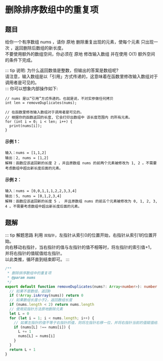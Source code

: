# 删除排序数组中的重复项

## 题目
给你一个有序数组 nums ，请你 原地 删除重复出现的元素，使每个元素 只出现一次 ，返回删除后数组的新长度。<br>
不要使用额外的数组空间，你必须在 原地 修改输入数组 并在使用 O(1) 额外空间的条件下完成。

::: tip 说明:
为什么返回数值是整数，但输出的答案是数组呢?<br>
请注意，输入数组是以「引用」方式传递的，这意味着在函数里修改输入数组对于调用者是可见的。<br>
:::
你可以想象内部操作如下:
```
// nums 是以“引用”方式传递的。也就是说，不对实参做任何拷贝
int len = removeDuplicates(nums);

// 在函数里修改输入数组对于调用者是可见的。
// 根据你的函数返回的长度, 它会打印出数组中 该长度范围内 的所有元素。
for (int i = 0; i < len; i++) {
  print(nums[i]);
}
```

#### 示例 1：
```
输入：nums = [1,1,2]
输出：2, nums = [1,2]
解释：函数应该返回新的长度 2 ，并且原数组 nums 的前两个元素被修改为 1, 2 。不需要考虑数组中超出新长度后面的元素。
```

#### 示例 2：
```
输入：nums = [0,0,1,1,1,2,2,3,3,4]
输出：5, nums = [0,1,2,3,4]
解释：函数应该返回新的长度 5 ， 并且原数组 nums 的前五个元素被修改为 0, 1, 2, 3, 4 。不需要考虑数组中超出新长度后面的元素。
```

## 题解
::: tip 解题思路
利用 `双指针`，左指针从索引0的位置开始，右指针从索引1的位置开始。<br>
向右移动右指针，当右指针的值与左指针的值不相等时，将左指针的索引值+1，并将右指针的值赋值给左指针。<br>
以此类推，循环直到结束即可。
:::

```ts
/**
 * 删除排序数组中的重复项
 * @param nums
 */
export default function removeDuplicates(nums?: Array<number>): number {
  // 如果不是数组，返回0
  if (!Array.isArray(nums)) return 0
  // 如果数组长度小于2，返回数组长度
  if (nums.length < 2) return nums.length
  // 使用双指针方法原地删除元素
  let L = 0
  for (let i = 1; i < nums.length; i++) {
    // 如果左指针的值不等于右指针的值，则将左指针右移一位，并将右指针当前的值赋值给左指针的值
    if (nums[L] !== nums[i]) {
      L += 1
      nums[L] = nums[i]
    }
  }
  return L + 1
}

```
